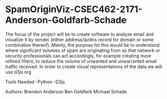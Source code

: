 # SpamOriginViz-CSEC462-2171-Anderson-Goldfarb-Schade
The focus of the project will be to create software to analyze email and visualize it by sender (either address/ip/dns record for domain or some combination thereof). Mainly, the purpose for this would be to understand where significant volumes of spam are originating from so that network or security professionals can act accordingly, for example creating more refined filters, to reduce the volume of unwanted and unwarranted email traffic received. In order to create visual representations of the data we will use d3js.org

Tools Needed
  -Python
  -D3js


  Authors:
  Brendon Anderson
  Ben Goldfarb
  Michael Schade

    
